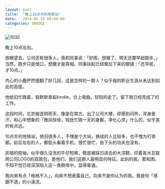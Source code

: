 ```yaml
---
layout: post
title:  "晚上10点半的地铁站"
date:   2014-06-24 09:00:00
categories: SMUDGE
---
```


![1030](http://binnng.coding.io/assets/images/1030-subway.png)

晚上10点左右。

放眼望去，公司还有很多人，我和同事说：「好困，想撤了，明天还要早起跑步。」当然，跑步只是借口，想撤才是真相。同事扶起已经耷拉下来的眼镜：「还早呢，才10点。」

内心的小鹿俨然撞翻了好几回，这是怎样的一群人？似乎我的职业生涯从未达到如此的高度。

他依旧忙碌着，我默默拿起kindle，合上电脑，轻轻的走了。留下我已经完成了的工作。

这段时间，北京接连阴雨天，像是在南方。出了公司大楼，却感到闷热，浑身是汗。和心中想象的「微风徐徐，轻抚忙碌一天的身躯，净化心灵」什么的，似乎差的有点远。

10点半的地铁站，依旧很多人，不愧是个大站，换成的人比较多，也不愧为打帝都。前后左右的人，都低头看着手机，很忙很忙，抬下头的功夫也没有。

灰暗的短袖，似乎很久没洗的牛仔短裤，鞋底被踩凹进去的大凉鞋，印着各大互联网公司LOGO的双肩包，是他们，我们这群人最明显的特征。此刻的我，累和困，不知不觉已经深深陷入这一类群体中，显得普通。

我向来有点「格格不入」，向来不想表露自己，向来不是你认为的我。我是你「琢磨不透」的小溪流。